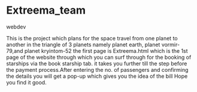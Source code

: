 # Extreema_team
webdev

This is the project which plans for the space travel from one planet to another in the triangle of 3 planets namely planet earth, planet vormir-79,and planet kryintom-52
the first page is Extreema.html which is the 1st page of the website through which you can surf through for the booking of starships via the book starship tab.
it takes you further till the step before the payment process.After entering the no. of passengers and confirming the details you will get a pop-up which gives you the idea of the bill
Hope you find it good.
